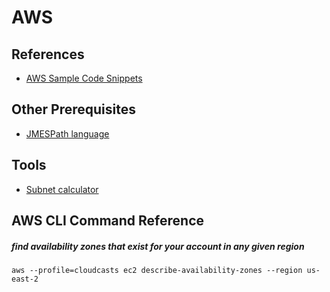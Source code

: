 # AWS

## References
- [AWS Sample Code Snippets](https://github.com/aws-samples)


## Other Prerequisites
- [JMESPath language](https://jmespath.org/tutorial.html)

## Tools
- [Subnet calculator](https://www.davidc.net/sites/default/subnets/subnets.html)

## AWS CLI Command Reference
##### find availability zones that exist for your account in any given region
```
aws --profile=cloudcasts ec2 describe-availability-zones --region us-east-2
```





